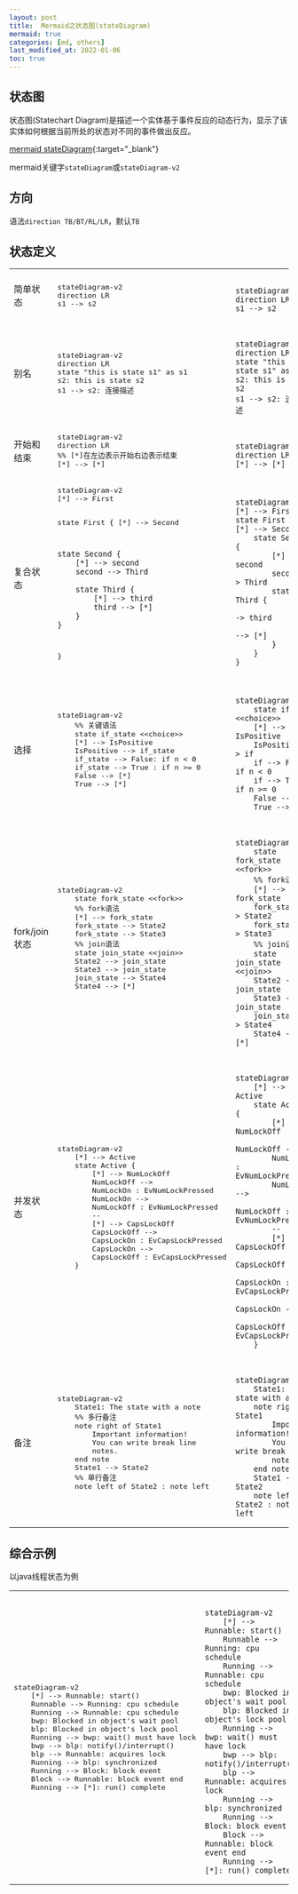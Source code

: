 ```yaml
---
layout: post
title:  Mermaid之状态图(stateDiagram)
mermaid: true
categories: [md, others]
last_modified_at: 2022-01-06
toc: true
---
```


## 状态图
状态图(Statechart Diagram)是描述一个实体基于事件反应的动态行为，显示了该实体如何根据当前所处的状态对不同的事件做出反应。

[mermaid stateDiagram](https://mermaid-js.github.io/mermaid/#/stateDiagram){:target="_blank"}

mermaid关键字`stateDiagram`或`stateDiagram-v2`

## 方向

语法`direction TB/BT/RL/LR`，默认`TB`

## 状态定义

<table>
<tr>
<td>简单状态</td>
<td>
<pre>
stateDiagram-v2
direction LR
s1 --> s2
</pre>
</td>
<td>
<pre><code class="language-mermaid">
stateDiagram-v2
direction LR
s1 --> s2
</code></pre>
</td>
</tr>

<tr>
<td>别名</td>
<td>
<pre>
stateDiagram-v2
direction LR
state "this is state s1" as s1
s2: this is state s2
s1 --> s2: 连接描述
</pre>
</td>
<td>
<pre><code class="language-mermaid">
stateDiagram-v2
direction LR
state "this is state s1" as s1
s2: this is state s2
s1 --> s2: 连接描述
</code></pre>
</td>
</tr>

<tr>
<td>开始和结束</td>
<td>
<pre>
stateDiagram-v2
direction LR
%% [*]在左边表示开始右边表示结束
[*] --> [*]
</pre>
</td>
<td>
<pre><code class="language-mermaid">
stateDiagram-v2
direction LR
[*] --> [*]
</code></pre>
</td>
</tr>

<tr>
<td>复合状态</td>
<td>
<pre>
stateDiagram-v2
[*] --> First

state First {
    [*] --> Second

    state Second {
        [*] --> second
        second --> Third

        state Third {
            [*] --> third
            third --> [*]
        }
    }
}
</pre>
</td>
<td>
<pre><code class="language-mermaid">
stateDiagram-v2
[*] --> First
state First {
[*] --> Second
    state Second {
        [*] --> second
        second --> Third
        state Third {
            [*] --> third
            third --> [*]
        }
    }
}
</code></pre>
</td>
</tr>

<tr>
<td>选择</td>
<td>
<pre>
stateDiagram-v2
    %% 关键语法
    state if_state &lt;&lt;choice>>
    [*] --> IsPositive
    IsPositive --> if_state
    if_state --> False: if n < 0
    if_state --> True : if n >= 0
    False --> [*]
    True --> [*]
</pre>
</td>
<td>
<pre><code class="language-mermaid">
stateDiagram-v2
    state if &lt;&lt;choice>>
    [*] --> IsPositive
    IsPositive --> if
    if --> False: if n < 0
    if --> True : if n >= 0
    False --> [*]
    True --> [*]
</code></pre>
</td>
</tr>

<tr>
<td>fork/join状态</td>
<td>
<pre>
stateDiagram-v2
    state fork_state &lt;&lt;fork>>
    %% fork语法
    [*] --> fork_state
    fork_state --> State2
    fork_state --> State3
    %% join语法
    state join_state &lt;&lt;join>>
    State2 --> join_state
    State3 --> join_state
    join_state --> State4
    State4 --> [*]
</pre>
</td>
<td>
<pre><code class="language-mermaid">
stateDiagram-v2
    state fork_state &lt;&lt;fork>>
    %% fork语法
    [*] --> fork_state
    fork_state --> State2
    fork_state --> State3
    %% join语法
    state join_state &lt;&lt;join>>
    State2 --> join_state
    State3 --> join_state
    join_state --> State4
    State4 --> [*]
</code></pre>
</td>
</tr>

<tr>
<td>并发状态</td>
<td>
<pre>
stateDiagram-v2
    [*] --> Active
    state Active {
        [*] --> NumLockOff
        NumLockOff --> 
        NumLockOn : EvNumLockPressed
        NumLockOn --> 
        NumLockOff : EvNumLockPressed
        --
        [*] --> CapsLockOff
        CapsLockOff --> 
        CapsLockOn : EvCapsLockPressed
        CapsLockOn --> 
        CapsLockOff : EvCapsLockPressed
    }
</pre>
</td>
<td>
<pre><code class="language-mermaid">
stateDiagram-v2
    [*] --> Active
    state Active {
        [*] --> NumLockOff
        NumLockOff --> 
        NumLockOn : EvNumLockPressed
        NumLockOn --> 
        NumLockOff : EvNumLockPressed
        --
        [*] --> CapsLockOff
        CapsLockOff --> 
        CapsLockOn : EvCapsLockPressed
        CapsLockOn --> 
        CapsLockOff : EvCapsLockPressed
    }
</code></pre>
</td>
</tr>

<tr>
<td>备注</td>
<td>
<pre>
stateDiagram-v2
    State1: The state with a note
    %% 多行备注
    note right of State1
        Important information!
        You can write break line
        notes.
    end note
    State1 --> State2
    %% 单行备注
    note left of State2 : note left
</pre>
</td>
<td>
<pre><code class="language-mermaid">
stateDiagram-v2
    State1: The state with a note
    note right of State1
        Important information!
        You can write break line
        notes.
    end note
    State1 --> State2
    note left of State2 : note left
</code></pre>
</td>
</tr>
</table>

## 综合示例
以java线程状态为例

<table>
<tr>
<td><pre>
stateDiagram-v2
    [*] --> Runnable: start()
    Runnable --> Running: cpu schedule
    Running --> Runnable: cpu schedule
    bwp: Blocked in object's wait pool
    blp: Blocked in object's lock pool
    Running --> bwp: wait() must have lock
    bwp --> blp: notify()/interrupt()
    blp --> Runnable: acquires lock
    Running --> blp: synchronized
    Running --> Block: block event
    Block --> Runnable: block event end
    Running --> [*]: run() complete
</pre></td>
<td><pre><code class="language-mermaid">
stateDiagram-v2
    [*] --> Runnable: start()
    Runnable --> Running: cpu schedule
    Running --> Runnable: cpu schedule
    bwp: Blocked in object's wait pool
    blp: Blocked in object's lock pool
    Running --> bwp: wait() must have lock
    bwp --> blp: notify()/interrupt()
    blp --> Runnable: acquires lock
    Running --> blp: synchronized
    Running --> Block: block event
    Block --> Runnable: block event end
    Running --> [*]: run() complete
</code></pre></td>
</tr>
</table>